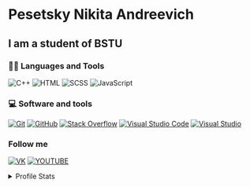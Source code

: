 # Pesetsky Nikita Andreevich

## I am a student of BSTU

### 👨‍💻 Languages and Tools
![C++](https://img.shields.io/badge/C++-282828?style=for-the-badge&logo=Cplusplus&logoColor=1451A4)
![HTML](https://img.shields.io/badge/HTML-282828?style=for-the-badge&logo=HTML5&logoColor=F93C0A)
![SCSS](https://img.shields.io/badge/SASS-282828?style=for-the-badge&logo=SASS&logoColor=069595)
![JavaScript](https://img.shields.io/badge/JavaScript-282828?style=for-the-badge&logo=JavaScript&logoColor=069595)

### 💻 Software and tools
<p>
    <a href="https://git-scm.com/"><img alt="Git" src="https://img.shields.io/badge/Git-F05033.svg?style=for-the-badge&logo=git&logoColor=white"></a>
    <a href="https://github.com/"><img alt="GitHub" src="https://img.shields.io/badge/GitHub-000001.svg?style=for-the-badge&logo=github&logoColor=white"></a>
    <a href="https://ru.stackoverflow.com/"><img alt="Stack Overflow" src="https://img.shields.io/badge/-Stack%20Overflow-FE7A16?style=for-the-badge&logo=stack-overflow&logoColor=white"></a>
    <a href="https://code.visualstudio.com/"><img alt="Visual Studio Code" src="https://img.shields.io/badge/Visual%20Studio%20Code-0078d7.svg?style=for-the-badge&logo=visual-studio-code&logoColor=white"></a>
    <a href="https://visualstudio.microsoft.com/"><img alt="Visual Studio" src="https://img.shields.io/badge/Visual%20Studio-8b00ff.svg?style=for-the-badge&logo=visual-studio&logoColor=white"></a>
 </p>

### Follow me
[![VK](https://img.shields.io/badge/VK-282828?style=for-the-badge&logo=VK&logoColor=1451A4)](https://vk.com/freizn)
[![YOUTUBE](https://img.shields.io/badge/YOUTUBE-282828?style=for-the-badge&logo=YOUTUBE&logoColor=F90A0A)](https://www.youtube.com/channel/UC7yZsMiAH9JhxeealmEZGxQ)
<details> 
  <summary>Profile Stats</summary>
  <br/>

![Anurag's GitHub stats](https://github-readme-stats.vercel.app/api?username=FFrein&show_icons=true&theme=gruvbox)

  <br/>
      <a href="https://github.com/FFrein"><img alt="FFrein's Top Languages" src="https://github-readme-stats.vercel.app/api/top-langs/?username=FFrein&langs_count=8&layout=compact&theme=gruvbox" height="192px"/></a>
</details>


